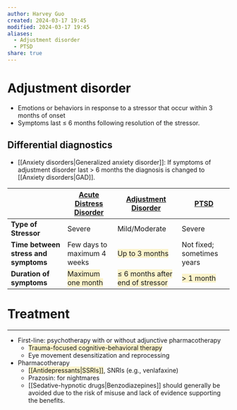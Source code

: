 ```yaml
---
author: Harvey Guo
created: 2024-03-17 19:45
modified: 2024-03-17 19:45
aliases:
  - Adjustment disorder
  - PTSD
share: true
---
```

# Adjustment disorder
- Emotions or behaviors in response to a stressor that occur within 3 months of onset
- Symptoms last ≤ 6 months following resolution of the stressor.
## Differential diagnostics
- [[Anxiety disorders|Generalized anxiety disorder]]: If symptoms of adjustment disorder last > 6 months the diagnosis is changed to [[Anxiety disorders|GAD]].

|                                      | <u>Acute Distress Disorder</u>                                           | <u>Adjustment Disorder</u>                                                              | <u>PTSD</u>                                                      |
| ------------------------------------ | ------------------------------------------------------------------------ | --------------------------------------------------------------------------------------- | ---------------------------------------------------------------- |
| **Type of Stressor**                 | Severe                                                                   | Mild/Moderate                                                                           | Severe                                                           |
| **Time between stress and symptoms** | Few days to maximum 4 weeks                                              | <span style="background:rgba(240, 200, 0, 0.2)">Up to 3 months</span>                   | Not fixed; sometimes years                                       |
| **Duration of symptoms**             | <span style="background:rgba(240, 200, 0, 0.2)">Maximum one month</span> | <span style="background:rgba(240, 200, 0, 0.2)">≤ 6 months after end of stressor</span> | <span style="background:rgba(240, 200, 0, 0.2)">> 1 month</span> |

# Treatment
---
- First-line: psychotherapy with or without adjunctive pharmacotherapy
	- <span style="background:rgba(240, 200, 0, 0.2)">Trauma-focused cognitive-behavioral therapy</span>
	- Eye movement desensitization and reprocessing
- Pharmacotherapy
	- <span style="background:rgba(240, 200, 0, 0.2)">[[Antidepressants|SSRIs]]</span>, SNRIs (e.g., venlafaxine)
	- Prazosin: for nightmares
	- [[Sedative-hypnotic drugs|Benzodiazepines]] should generally be avoided due to the risk of misuse and lack of evidence supporting the benefits.